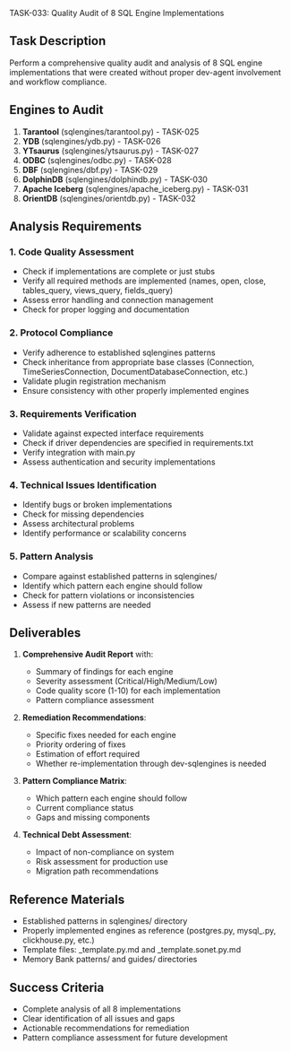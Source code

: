 TASK-033: Quality Audit of 8 SQL Engine Implementations

## Task Description

Perform a comprehensive quality audit and analysis of 8 SQL engine implementations that were created without proper dev-agent involvement and workflow compliance.

## Engines to Audit

1. **Tarantool** (sqlengines/tarantool.py) - TASK-025
2. **YDB** (sqlengines/ydb.py) - TASK-026 
3. **YTsaurus** (sqlengines/ytsaurus.py) - TASK-027
4. **ODBC** (sqlengines/odbc.py) - TASK-028
5. **DBF** (sqlengines/dbf.py) - TASK-029
6. **DolphinDB** (sqlengines/dolphindb.py) - TASK-030
7. **Apache Iceberg** (sqlengines/apache_iceberg.py) - TASK-031
8. **OrientDB** (sqlengines/orientdb.py) - TASK-032

## Analysis Requirements

### 1. Code Quality Assessment
- Check if implementations are complete or just stubs
- Verify all required methods are implemented (names, open, close, tables_query, views_query, fields_query)
- Assess error handling and connection management
- Check for proper logging and documentation

### 2. Protocol Compliance
- Verify adherence to established sqlengines patterns
- Check inheritance from appropriate base classes (Connection, TimeSeriesConnection, DocumentDatabaseConnection, etc.)
- Validate plugin registration mechanism
- Ensure consistency with other properly implemented engines

### 3. Requirements Verification
- Validate against expected interface requirements
- Check if driver dependencies are specified in requirements.txt
- Verify integration with main.py
- Assess authentication and security implementations

### 4. Technical Issues Identification
- Identify bugs or broken implementations
- Check for missing dependencies
- Assess architectural problems
- Identify performance or scalability concerns

### 5. Pattern Analysis
- Compare against established patterns in sqlengines/
- Identify which pattern each engine should follow
- Check for pattern violations or inconsistencies
- Assess if new patterns are needed

## Deliverables

1. **Comprehensive Audit Report** with:
   - Summary of findings for each engine
   - Severity assessment (Critical/High/Medium/Low)
   - Code quality score (1-10) for each implementation
   - Pattern compliance assessment

2. **Remediation Recommendations**:
   - Specific fixes needed for each engine
   - Priority ordering of fixes
   - Estimation of effort required
   - Whether re-implementation through dev-sqlengines is needed

3. **Pattern Compliance Matrix**:
   - Which pattern each engine should follow
   - Current compliance status
   - Gaps and missing components

4. **Technical Debt Assessment**:
   - Impact of non-compliance on system
   - Risk assessment for production use
   - Migration path recommendations

## Reference Materials

- Established patterns in sqlengines/ directory
- Properly implemented engines as reference (postgres.py, mysql_.py, clickhouse.py, etc.)
- Template files: _template.py.md and _template.sonet.py.md
- Memory Bank patterns/ and guides/ directories

## Success Criteria

- Complete analysis of all 8 implementations
- Clear identification of all issues and gaps
- Actionable recommendations for remediation
- Pattern compliance assessment for future development
